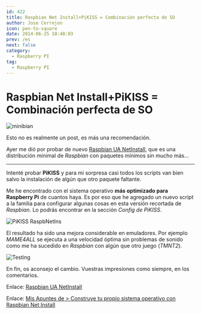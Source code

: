 ```yaml
---
id: 422
title: Raspbian Net Install+PiKISS = Combinación perfecta de SO
author: Jose Cerrejon
icon: pen-to-square
date: 2014-06-25 10:48:03
prev: /es
next: false
category:
  - Raspberry PI
tag:
  - Raspberry PI
---
```


# Raspbian Net Install+PiKISS = Combinación perfecta de SO

![minibian](/images/minibian.jpg)

Esto no es realmente un post, es más una recomendación. 

Ayer me dió por probar de nuevo [Raspbian UA NetInstall](https://github.com/debian-pi/raspbian-ua-netinst), que es una distribución minimal de *Raspbian* con paquetes mínimos sin mucho más...

- - -
Intenté probar **PiKISS** y para mi sorpresa casi todos los scripts van bien salvo la instalación de algún que otro paquete faltante.

Me he encontrado con el sistema operativo **más optimizado para Raspberry Pi** de cuantos haya. Es por eso que he agregado un nuevo script a la familia para configurar algunas cosas en esta versión recortada de *Raspbian*. Lo podrás encontrar en la sección *Config de PiKISS*.

![PiKISS RaspbNetIns](/images/2014/06/pikiss_raspnetins.png)

El resultado ha sido una mejora considerable en emuladores. Por ejemplo *MAME4ALL* se ejecuta a una velocidad óptima sin problemas de sonido como me ha sucedido en *Raspbian* con algún que otro juego (*TMNT2*).

![Testing](/images/2014/06/testingRaspNetInt.jpg)

En fin, os aconsejo el cambio. Vuestras impresiones como siempre, en los comentarios.

Enlace: [Raspbian UA NetInstall](https://github.com/debian-pi/raspbian-ua-netinst)

Enlace: [Mis Apuntes de > Construye tu propio sistema operativo con Raspbian Net Install](/post.php?id=364)